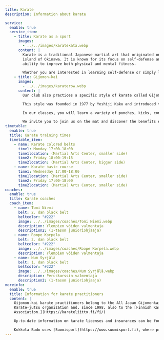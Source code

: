 ```yaml
---
title: Karate
description: Information about karate

service:
  enable: true
  service_item:
    - title: Karate as a sport
      images:
        - ../../images/karatekata.webp
      content: |
        Karate is a traditional Japanese martial art that originated on the
        island of Okinawa. It is known for its focus on self-defense and its
        ability to improve both physical and mental fitness. 

        Whether you are interested in learning self-defense or simply looking for a comprehensive form of exercise, karate has something to offer for everyone.
    - title: Gijomon-kai
      images:
        - ../../images/karaterow.webp
      content: |
        Our club also practices a specific style of karate called Gijomon-kai. 

        This style was founded in 1977 by Yoshiji Kaku and introduced to Finland by Kim Isaksson in 1994. The name Gijomon means "duty first" or "destiny is to act towards one's duty" in English. 

        In our classes, you will learn a variety of punches, kicks, controls, throws, and falls, as well as how to apply them in self-defense situations.

        We invite you to join us on the mat and discover the benefits of practicing karate and Gijomon-kai for yourself.
timetable:
  enable: true
  title: Karate training times
  timetable_item:
    - name: Karate colored belts
      time1: Monday 17:00-18:00
      time1location: (Martial Arts Center, smaller side)
      time2: Friday 18:00-19:15
      time2location: (Martial Arts Center, bigger side)
    - name: Karate basic course
      time1: Wednesday 17:00-18:00
      time1location: (Martial Arts Center, smaller side)
      time2: Friday 17:00-18:00
      time2location: (Martial Arts Center, smaller side)
coaches:
  enable: true
  title: Karate coaches
  coach_item:
    - name: Tomi Niemi
      belt: 2. dan black belt
      beltcolor: "#222"
      image: ../../images/coaches/Tomi Niemi.webp
      description: Ylempien vöiden valmentaja
      description2: (1-tason junioriohjaaja)
    - name: Roope Korpela
      belt: 2. dan black belt
      beltcolor: "#222"
      image: ../../images/coaches/Roope Korpela.webp
      description: Ylempien vöiden valmentaja
    - name: Num Syrjälä
      belt: 1. dan black belt
      beltcolor: "#222"
      image: ../../images/coaches/Num Syrjälä.webp
      description: Peruskurssin valmentaja
      description2: (1-tason junioriohjaaja)
moreinfo:
  enable: true
  title: Information for karate practitioners
  content: |
    Gijomon-kai karate practitioners belong to the All Japan Gijomonkai
    Karate-jutsu organization and, since 1998, also to the [Finnish Karate
    Association.](Https://karateliitto.fi/fi/) 

    Up-to-date information on karate licenses and insurances can be found on the Finnish Karate Association's website under [licenses and insurances](https://karateliitto.fi/fi/lisenssit-ja-vakuutukset/) 

    Kokkola Budo uses [Suomisport](https://www.suomisport.fi), where practitioners can buy licenses and insurance.
---
```

